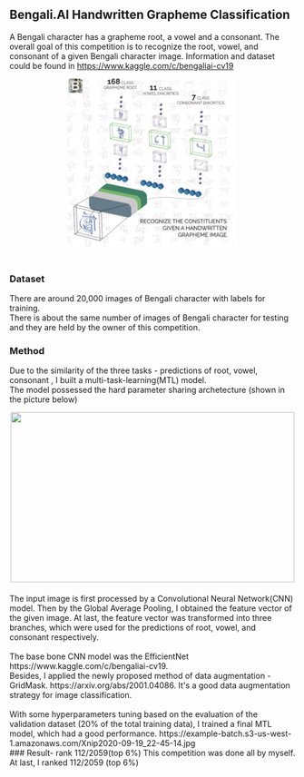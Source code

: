 ## Bengali.AI Handwritten Grapheme Classification
  A Bengali character has a grapheme root, a vowel and a consonant. The overall goal of this competition is to recognize the root, vowel, and consonant of a given Bengali character image. Information and dataset could be found in https://www.kaggle.com/c/bengaliai-cv19 <br />
<div align=center><img src="https://github.com/jiangdada1221/kaggleCompetition/blob/master/Bengali.AI%20Handwritten%20Grapheme%20Classification/information/Xnip2020-04-13_13-42-56.jpg?raw=true" width = "300" height = "300"/></div> <br />

### Dataset
There are around 20,000 images of Bengali character with labels for training. <br /> There is about the same number of images of Bengali character for testing and they are held by the owner of this competition.

### Method
Due to the similarity of the three tasks - predictions of root, vowel, consonant , I built a multi-task-learning(MTL) model. <br />
The model possessed the hard parameter sharing archetecture (shown in the picture below) <br />
<div align=center><img src="https://example-batch.s3-us-west-1.amazonaws.com/Xnip2020-09-19_22-45-14.jpg" width = "500" height = "300"/></div> <br />
The input image is first processed by a Convolutional Neural Network(CNN) model. Then by the Global Average Pooling, I obtained the feature vector of the given image. At last, the feature vector was transformed into three branches, which were used for the predictions of root, vowel, and consonant respectively. <br /> <br />
The base bone CNN model was the EfficientNet https://www.kaggle.com/c/bengaliai-cv19. <br />
Besides, I applied the newly proposed method of data augmentation - GridMask. https://arxiv.org/abs/2001.04086. It's a good data augmentation strategy for image classification. <br /> <br />
With some hyperparameters tuning based on the evaluation of the validation dataset (20% of the total training data), I trained a final MTL model, which had a good performance.
https://example-batch.s3-us-west-1.amazonaws.com/Xnip2020-09-19_22-45-14.jpg <br />
### Result- rank 112/2059(top 6%) 
This competition was done all by myself. <br />
At last, I ranked 112/2059 (top 6%)



